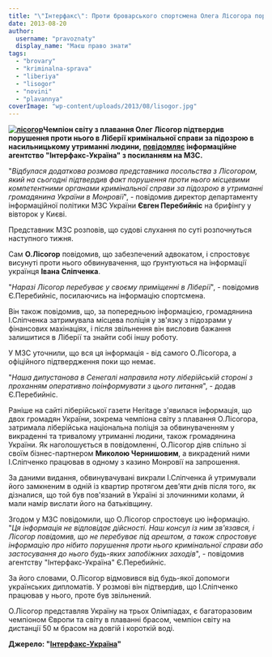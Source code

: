 ```yaml
---
title: "\"Інтерфакс\": Проти броварського спортсмена Олега Лісогора порушено кримінальну справу у Ліберії"
date: 2013-08-20
author: 
  username: "pravoznaty"
  display_name: "Маєш право знати"
tags: 
  - "brovary"
  - "kriminalna-sprava"
  - "liberiya"
  - "lisogor"
  - "novini"
  - "plavannya"
coverImage: "wp-content/uploads/2013/08/lisogor.jpg"
---
```


**[![лісогор](https://mpz.brovary.org/wp-content/uploads/2013/08/lisogor.jpg)](https://mpz.brovary.org/wp-content/uploads/2013/08/lisogor.jpg)Чемпіон світу з плавання Олег Лісогор підтвердив порушення проти нього в Ліберії кримінальної справи за підозрою в насильницькому утриманні людини, [повідомляє](https://ua.interfax.com.ua/news/general/164766.html) інформаційне агентство "Інтерфакс-Україна" з посиланням на МЗС.**

"_Відбулася додаткова розмова представника посольства з Лісогором, який на сьогодні підтвердив факт порушення проти нього місцевими компетентними органами кримінальної справи за підозрою в утриманні громадянина України в Монровії_", - повідомив директор департаменту інформаційної політики МЗС України **Євген Перебийніс** на брифінгу у вівторок у Києві.

Представник МЗС розповів, що судові слухання по суті розпочнуться наступного тижня.

Сам **О.Лісогор** повідомив, що забезпечений адвокатом, і спростовує висунуті проти нього обвинувачення, що ґрунтуються на інформації українця **Івана Сліпченка**.

"_Наразі Лісогор перебуває у своєму приміщенні в Ліберії_", - повідомив Є.Перебийніс, посилаючись на інформацію спортсмена.

Він також повідомив, що, за попередньою інформацією, громадянина І.Сліпченка затримувала місцева поліція у зв'язку з підозрами у фінансових махінаціях, і після звільнення він висловив бажання залишитися в Ліберії та знайти собі іншу роботу.

У МЗС уточнили, що вся ця інформація - від самого О.Лісогора, а офіційного підтвердження поки що немає.

"_Наша дипустанова в Сенегалі направила ноту ліберійській стороні з проханням оперативно поінформувати з цього питання_", - додав Є.Перебийніс.

Раніше на сайті ліберійської газети Heritage з'явилася інформація, що двох громадян України, зокрема чемпіона світу з плавання О.Лісогора, затримала ліберійська національна поліція за обвинуваченням у викраденні та тривалому утриманні людини, також громадянина України. Як наголошується в повідомленні, О.Лісогор діяв спільно зі своїм бізнес-партнером **Миколою Чернишовим**, а викрадений ними І.Сліпченко працював в одному з казино Монровії на запрошення.

За даними видання, обвинувачувані викрали І.Сліпченка й утримували його замкненим в одній із квартир протягом дев’яти днів після того, як дізналися, що той був пов'язаний в Україні зі злочинними колами, й мали намір вислати його на батьківщину.

Згодом у МЗС повідомили, що О.Лісогор спростовує цю інформацію. "_Ця інформація не відповідає дійсності. Наш консул із ним зв'язався, і Лісогор повідомив, що не перебуває під арештом, а також спростовує інформацію про нібито порушення проти нього кримінальної справи або застосування до нього будь-яких запобіжних заходів_", - повідомив агентству "Інтерфакс-Україна" Є.Перебийніс.

За його словами, О.Лісогор відмовився від будь-якої допомоги українських дипломатів. У розмові він підтвердив, що І.Сліпченко працював у нього, проте був звільнений.

О.Лісогор представляв Україну на трьох Олімпіадах, є багаторазовим чемпіоном Європи та світу в плаванні брасом, чемпіон світу на дистанції 50 м брасом на довгій і короткій воді.

**Джерело: "[Інтерфакс-Україна](https://ua.interfax.com.ua/news/general/164766.html)"**
